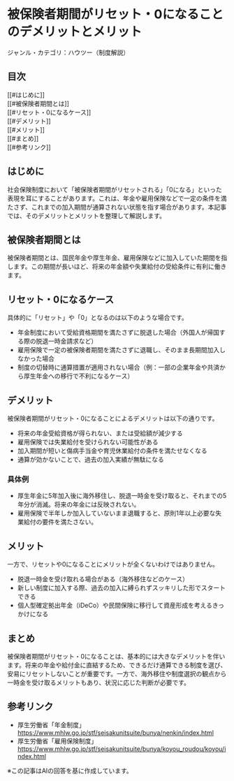 # 被保険者期間がリセット・0になることのデメリットとメリット

ジャンル・カテゴリ：ハウツー（制度解説）

## 目次
[[#はじめに]]  
[[#被保険者期間とは]]  
[[#リセット・0になるケース]]  
[[#デメリット]]  
[[#メリット]]  
[[#まとめ]]  
[[#参考リンク]]  

## はじめに
社会保険制度において「被保険者期間がリセットされる」「0になる」といった表現を耳にすることがあります。これは、年金や雇用保険などで一定の条件を満たさず、これまでの加入期間が通算されない状態を指す場合があります。本記事では、そのデメリットとメリットを整理して解説します。

## 被保険者期間とは
被保険者期間とは、国民年金や厚生年金、雇用保険などに加入していた期間を指します。この期間が長いほど、将来の年金額や失業給付の受給条件に有利に働きます。

## リセット・0になるケース
具体的に「リセット」や「0」となるのは以下のような場合です。
- 年金制度において受給資格期間を満たさずに脱退した場合（外国人が帰国する際の脱退一時金請求など）
- 雇用保険で一定の被保険者期間を満たさずに退職し、そのまま長期間加入しなかった場合
- 制度の切替時に通算措置が適用されない場合（例：一部の企業年金や共済から厚生年金への移行で不利になるケース）

## デメリット
被保険者期間がリセット・0になることによるデメリットは以下の通りです。
- 将来の年金受給資格が得られない、または受給額が減少する  
- 雇用保険では失業給付を受けられない可能性がある  
- 加入期間が短いと傷病手当金や育児休業給付の条件を満たせなくなる  
- 通算が効かないことで、過去の加入実績が無駄になる  

### 具体例
- 厚生年金に5年加入後に海外移住し、脱退一時金を受け取ると、それまでの5年分が消滅。将来の年金には反映されない。  
- 雇用保険で半年しか加入していないまま退職すると、原則1年以上必要な失業給付の要件を満たさない。  

## メリット
一方で、リセットや0になることにメリットが全くないわけではありません。
- 脱退一時金を受け取れる場合がある（海外移住などのケース）  
- 新しい制度に加入する際、過去の加入に縛られずスッキリした形でスタートできる  
- 個人型確定拠出年金（iDeCo）や民間保険に移行して資産形成を考えるきっかけになる  

## まとめ
被保険者期間がリセット・0になることは、基本的には大きなデメリットを伴います。将来の年金や給付金に直結するため、できるだけ通算できる制度を選び、安易にリセットしないことが重要です。一方で、海外移住や制度選択の観点から一時金を受け取るメリットもあり、状況に応じた判断が必要です。

## 参考リンク
- 厚生労働省「年金制度」 https://www.mhlw.go.jp/stf/seisakunitsuite/bunya/nenkin/index.html  
- 厚生労働省「雇用保険制度」 https://www.mhlw.go.jp/stf/seisakunitsuite/bunya/koyou_roudou/koyou/index.html  

※この記事はAIの回答を基に作成しています。

